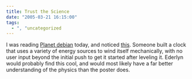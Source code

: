 ```yaml
---
title: Trust the Science
date: "2005-03-21 16:15:00"
tags:
  - ", "uncategorized
---
```

<p> I was reading <a href="http://planet.debian.org/">Planet
debian</a> today, and noticed <a href="http://www.red-bean.com/~decklin/blog/tech/atmos">this</a>.
Someone built a clock that uses a variety of energy sources to wind
itself mechanically, with no user input beyond the initial push to
get it started after leveling it.  Ederlyn would probably find this
cool, and would most likely have a far better understanding of the
physics than the poster does.</p>

